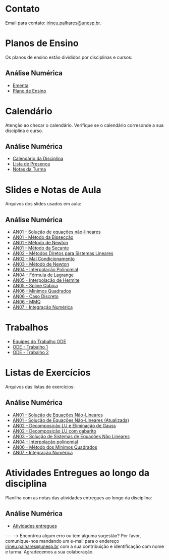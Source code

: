 <!-- # Informações Gerais
As informações sobre a oferta da disciplina no período 2020.2 podem ser lidas no [Plano de Curso](https://drive.google.com/file/d/1P5gzhI-wrO_lZKLjTi2-reVs7j3ia8bb/view?usp=sharing). Uma live de dúvidas sobre esse plano pode ser assistida [aqui](https://drive.google.com/drive/folders/1H70yHhUw56rLBTXCzbOfJ-ODy1v9OkPd?usp=sharing). -->

# Contato
Email para contato: [irineu.palhares@unesp.br](mailto:irineu.palhares@unesp.br).


# Planos de Ensino
Os planos de ensino estão divididos por disciplinas e cursos:

## Análise Numérica
- [Ementa](materiais/Ementa_AnaliseNumerica.pdf)
- [Plano de Ensino](materiais/PlanoEnsino_AnaliseNumerica.pdf)

# Calendário
Atenção ao checar o calendário. Verifique se o calendário corresonde a sua disciplina e curso.
## Análise Numérica
- [Calendário da Disciplina](https://docs.google.com/spreadsheets/d/1NTl8ZsmrNm0tB4MVtG2HEA2AKBPTyXBQxG4NWRvJY64/edit?usp=sharing)
- [Lista de Presença](https://docs.google.com/spreadsheets/d/1XK1wJJJfBOAA-Ze4jX0TyvBCc6jnNshX_oiRh0yavUU/edit?usp=sharing)
- [Notas da Turma](https://docs.google.com/spreadsheets/d/1Dgpx544TN7xhSiVyGNH59_FwqjfXd5G7anY6YC8uLzc/edit?usp=sharing)

# Slides e Notas de Aula
Arquivos dos slides usados em aula:

## Análise Numérica
- [AN01 - Solução de equações não-lineares](materiais/AN01_EquacoesNaoLineares.pdf)
- [AN01 - Método da Bissecção](materiais/AN01_MetBisseccao_EquacoesNaoLineares.pdf)
- [AN01 - Método de Newton](materiais/AN01_MetNewton_EquacoesNaoLineares.pdf)
- [AN01 - Método da Secante](materiais/AN01_MetSecante_EquacoesNaoLineares.pdf)
- [AN02 - Métodos Diretos para Sistemas Lineares](materiais/AN02_SistemasLineares.pdf)
- [AN02 - Mal Condicionamento](materiais/AN02_MalCondicinoamento_SistemasLineares.pdf)
- [AN03 - Método de Newton](materiais/AN03_MetNewton_SistemasNaoLineares.pdf)
- [AN04 - Interpolação Polinomial](materiais/AN04_InterpolacaoPolinomial.pdf)
- [AN04 - Fórmula de Lagrange](materiais/AN04_Lagrange_InterpolacaoPolinomial.pdf)
- [AN05 - Interpolação de Hermite](materiais/AN05_Hermite_Splines.pdf)
- [AN05 - Spline Cúbica](materiais/AN05_Cubica_Splines.pdf)
- [AN06 - Mínimos Quadrados](materiais/AN06_MinimosQuadrados.pdf)
- [AN06 - Caso Discreto](materiais/AN06_Discreto_MinimosQuadrados.pdf)
- [AN06 - MMQ](materiais/AN06_MMQ.pdf)
- [AN07 - Integração Numérica](materiais/IntegracaoNumerica.pdf)

<!-- #
## Programas feitos em aula
- [Eliminação Gaussiana](materiais/EliminacaoGauss.m)
- [Método de Newton para sistemas não-lineares](materiais/Newton.m)
-->

# Trabalhos
- [Equipes do Trabalho ODE](https://docs.google.com/document/d/1qqqq_jVMGm93FVk-QBS90vjdaU8i-4ffdruSu3YM7lQ/edit?usp=sharing)
- [ODE - Trabalho 1](materiais/TrabalhoODE1.pdf)
- [ODE - Trabalho 2](materiais/TrabalhoODE2.pdf)

# Listas de Exercícios
Arquivos das listas de exercícios:

## Análise Numérica
- [AN01 - Solução de Equações Não-Lineares](materiais/Lista1_EquacoesNaoLineares.pdf)
- [AN01 - Solução de Equações Não-Lineares (Atualizada)](materiais/AN01_Lista_EqNaoLinear.pdf)
- [AN02 - Decomposição LU e Eliminação de Gauss](materiais/AN02_Lista_LU_EliminacaoGauss.pdf)
- [AN02 - Decomposição LU com gabarito](materiais/AN02_Lista_LU_Cholesky.pdf)
- [AN03 - Solução de Sistemas de Equações Não Lineares](materiais/Lista_SistemaEquacoesNaoLineares.pdf)
- [AN04 - Interpolação polinomial](materiais/AN04_Lista_Interpolacao.pdf)
- [AN06 - Método dos Mínimos Quadrados](materiais/Lista_MMQ.pdf)
- [AN07 - Integração Numérica](materiais/Lista_IntegracaoNumerica.pdf)   

# Atividades Entregues ao longo da disciplina
Planilha com as notas das atividades entregues ao longo da disciplina:

## Análise Numérica
- [Atividades entregues](https://docs.google.com/spreadsheets/d/1tYcVJRRRxkqLX7BtMVStwWrAGAVZDBy7OHoWRsMymhY/edit?usp=sharing)
  
--- -->
Encontrou algum erro ou tem alguma sugestão? Por favor, comunique-nos mandando um e-mail para o endereço [irineu.palhares@unesp.br](mailto:irineu.palhares@unesp.br) com a sua contribuição e identificação com nome e turma. Agradecemos a sua colaboração.



